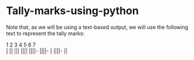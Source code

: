 # Tally-marks-using-python
Note that, as we will be using a text-based output, we will use the following text to represent the tally marks:

1	2	  3	   4	  5	    6	           7	
|	||	|||	||||	||||-	||||-  |    ||||-  ||
